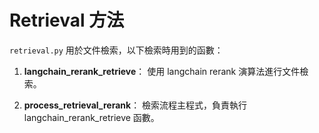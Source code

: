 # Retrieval 方法

`retrieval.py` 用於文件檢索，以下檢索時用到的函數：

1. <b>langchain_rerank_retrieve</b>：
使用 langchain rerank 演算法進行文件檢索。

2. <b>process_retrieval_rerank</b>：
檢索流程主程式，負責執行 langchain_rerank_retrieve 函數。